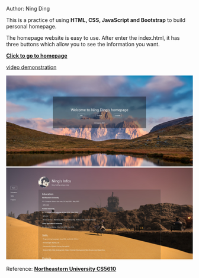 Author: Ning Ding

This is a practice of using **HTML, CSS, JavaScript and Bootstrap** to build personal homepage.

The homepage website is easy to use. After enter the index.html, it has three buttons which allow you to see the information you want.

**[Click to go to homepage](https://ningowo.github.io/)**

[video demonstration](https://youtu.be/JiyvxUkjyPQ)

![preview_image1](https://github.com/ningowo/ningowo.github.io/blob/main/images/display1.jpg)
![preview_image2](https://github.com/ningowo/ningowo.github.io/blob/main/images/display2.jpg)


Reference: **[Northeastern University CS5610](https://johnguerra.co/classes/webDevelopment_spring_2021/)**
